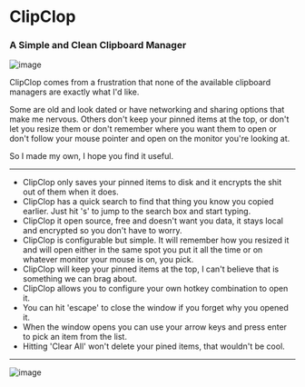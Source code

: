 # ClipClop
### A Simple and Clean Clipboard Manager 

![image](https://github.com/user-attachments/assets/d34b28e6-1735-4915-9b9f-8d0200b4429a)

ClipClop comes from a frustration that none of the available clipboard managers are exactly what I'd like. 

Some are old and look dated or have networking and sharing options that make me nervous. 
Others don't keep your pinned items at the top, or don't let you resize them or don't remember where you want them to open or don't follow your mouse pointer and open on the monitor you're looking at.

So I made my own, I hope you find it useful.

---

- ClipClop only saves your pinned items to disk and it encrypts the shit out of them when it does.
- ClipClop has a quick search to find that thing you know you copied earlier.  Just hit 's' to jump to the search box and start typing.
- ClipClop it open source, free and doesn't want you data, it stays local and encrypted so you don't have to worry.
- ClipClop is configurable but simple. It will remember how you resized it and will open either in the same spot you put it all the time or on whatever monitor your mouse is on, you pick.
- ClipClop will keep your pinned items at the top, I can't believe that is something we can brag about.
- ClipClop allows you to configure your own hotkey combination to open it.
- You can hit 'escape' to close the window if you forget why you opened it.
- When the window opens you can use your arrow keys and press enter to pick an item from the list.
- Hitting 'Clear All' won't delete your pined items, that wouldn't be cool.

---

![image](https://github.com/user-attachments/assets/5b134491-7353-4334-be0a-2a4dba3d8432)
